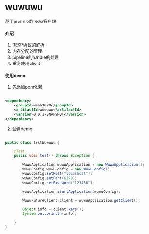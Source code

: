 # wuwuwu

基于java nio的redis客户端

#### 介绍

1. RESP协议的解析
2. 内存分配的管理
3. pipeline的handle的处理
4. 重复使用client

#### 使用demo

1. 先添加pom依赖

```xml

<dependency>
    <groupId>wuma2080</groupId>
    <artifactId>wuwuwu</artifactId>
    <version>0.0.1-SNAPSHOT</version>
</dependency>

```

2. 使用demo

```java

public class testWuwuwu {

    @Test
    public void test() throws Exception {

        WuwuApplication wuwuApplication = new WuwuApplication();
        WuwuConfig wuwuConfig = new WuwuConfig();
        wuwuConfig.setHost("localhost");
        wuwuConfig.setPort(6379);
        wuwuConfig.setPassword("123456");

        wuwuApplication.startApplication(wuwuConfig);

        WuwuFutureClient client = wuwuApplication.getClient();

        Object info = client.keys();
        System.out.println(info);

    }
}

````